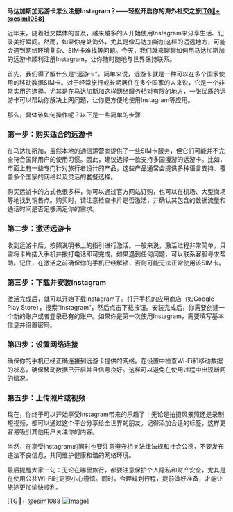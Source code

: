 **马达加斯加远游卡怎么注册Instagram？——轻松开启你的海外社交之旅[[TG💪+ @esim1088](https://t.me/s/esim1088)]**

近年来，随着社交媒体的普及，越来越多的人开始使用Instagram来分享生活、记录美好瞬间。然而，如果你身处海外，尤其是像马达加斯加这样的遥远地方，可能会遇到网络环境复杂、SIM卡难找等问题。今天，我们就来聊聊如何用马达加斯加的远游卡顺利注册Instagram，让你随时随地与世界保持联系。

首先，我们得了解什么是“远游卡”。简单来说，远游卡就是一种可以在多个国家使用的移动数据SIM卡。对于经常旅行或长期居住在多个国家的人来说，它是一个非常实用的选择。尤其是在马达加斯加这样网络服务相对有限的地方，一张优质的远游卡可以帮助你解决上网问题，让你更方便地使用Instagram等应用。

那么，具体该如何操作呢？以下是一些简单的步骤：

### 第一步：购买适合的远游卡

在马达加斯加，虽然本地的通信运营商提供了一些SIM卡服务，但它们可能并不完全符合国际用户的使用习惯。因此，建议选择一款支持多国漫游的远游卡。比如，市面上有一些专门针对旅行者设计的产品，这些产品通常会提供多种语言支持、覆盖多个国家的网络以及灵活的套餐选择。

购买远游卡的方式也很多样，你可以通过官方网站订购，也可以在机场、大型商场等地找到销售点。购买时，请注意检查卡片是否激活，并确认其包含的数据流量和通话时间是否足够满足你的需求。

### 第二步：激活远游卡

收到远游卡后，按照说明书上的指引进行激活。一般来说，激活过程非常简单，只需将卡片插入手机并拨打电话即可完成。如果遇到任何问题，可以联系客服寻求帮助。记住，在激活之前确保你的手机已经解锁，否则可能无法正常使用该SIM卡。

### 第三步：下载并安装Instagram

激活完成后，就可以开始下载Instagram了。打开手机的应用商店（如Google Play Store），搜索“Instagram”，然后点击下载按钮。安装完成后，你需要创建一个新的账户或者登录已有的账户。如果你是第一次使用Instagram，需要填写基本信息并设置密码。

### 第四步：设置网络连接

确保你的手机已经正确连接到远游卡提供的网络。在设置中检查Wi-Fi和移动数据的状态，确保移动数据已开启并且信号良好。这样可以避免在使用过程中出现断网的情况。

### 第五步：上传照片或视频

现在，你终于可以开始享受Instagram带来的乐趣了！无论是拍摄风景照还是录制短视频，都可以通过这个平台分享给全世界的朋友。记得添加合适的标签，这样更容易吸引其他用户关注你的内容。

当然，在享受Instagram的同时也要注意遵守相关法律法规和社会公德，不要发布违法不良信息，共同维护健康和谐的网络环境。

最后提醒大家一句：无论在哪里旅行，都要注意保护个人隐私和财产安全，尤其是在使用公共Wi-Fi时更要小心谨慎。同时，合理规划行程，提前做好准备，才能让旅途更加愉快顺利。

[[TG💪+ @esim1088](https://t.me/s/esim1088) ![Image](https://i.postimg.cc/4NQfJmqS/Snipaste-2025-05-13-00-14-12.png)]